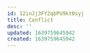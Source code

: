```yaml
---
id: 12inJj3FY2qbPU9kt0syj
title: Conflict
desc: ''
updated: 1639759645942
created: 1639759645942
---
```


